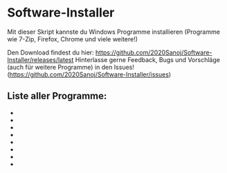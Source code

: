 # Software-Installer
 
Mit dieser Skript kannste du Windows Programme installieren (Programme wie 7-Zip, Firefox, Chrome und viele weitere!)

Den Download findest du hier: https://github.com/2020Sanoj/Software-Installer/releases/latest
Hinterlasse gerne Feedback, Bugs und Vorschläge (auch für weitere Programme) in den Issues! (https://github.com/2020Sanoj/Software-Installer/issues)

**Liste aller Programme:**
 - 
 - 
 - 
 - 
 - 
 - 
 - 
 - 
 - 